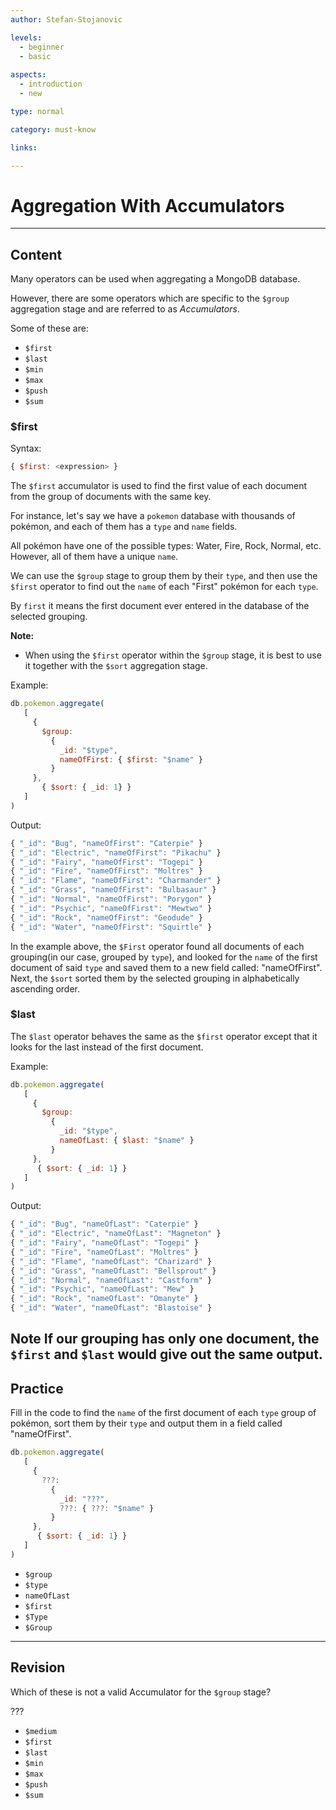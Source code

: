```yaml
---
author: Stefan-Stojanovic

levels:
  - beginner
  - basic
  
aspects:
  - introduction
  - new

type: normal

category: must-know

links:

---
```

# Aggregation With Accumulators
---
## Content

Many operators can be used when aggregating a MongoDB database.

However, there are some operators which are specific to the `$group` aggregation stage and are referred to as *Accumulators*.

Some of these are:
- `$first`
- `$last`
- `$min`
- `$max`
- `$push`
- `$sum`	

### $first

Syntax:

```javascript
{ $first: <expression> }
```

The `$first` accumulator is used to find the first value of each document from the group of documents with the same key.

For instance, let's say we have a `pokemon` database with thousands of pokémon, and each of them has a `type` and `name` fields.

All pokémon have one of the possible types: Water, Fire, Rock, Normal, etc. However, all of them have a unique `name`.

We can use the `$group` stage to group them by their `type`, and then use the `$first` operator to find out the `name` of each "First" pokémon for each `type`.

By `first` it means the first document ever entered in the database of the selected grouping.

**Note:** 
 - When using the `$first` operator within the `$group` stage, it is best to use it together with the `$sort` aggregation stage.

Example:
```javascript
db.pokemon.aggregate(
   [
     {
       $group:
         {
           _id: "$type",
           nameOfFirst: { $first: "$name" }
         }
     },
       { $sort: { _id: 1} }
   ]
)
```
Output:
```javascript
{ "_id": "Bug", "nameOfFirst": "Caterpie" }
{ "_id": "Electric", "nameOfFirst": "Pikachu" }
{ "_id": "Fairy", "nameOfFirst": "Togepi" }
{ "_id": "Fire", "nameOfFirst": "Moltres" }
{ "_id": "Flame", "nameOfFirst": "Charmander" }
{ "_id": "Grass", "nameOfFirst": "Bulbasaur" }
{ "_id": "Normal", "nameOfFirst": "Porygon" }
{ "_id": "Psychic", "nameOfFirst": "Mewtwo" }
{ "_id": "Rock", "nameOfFirst": "Geodude" }
{ "_id": "Water", "nameOfFirst": "Squirtle" }
```

In the example above, the `$First` operator found all documents of each grouping(in our case, grouped by `type`), and looked for the `name` of the first document of said `type` and saved them to a new field called: "nameOfFirst". Next, the `$sort` sorted them by the selected grouping in alphabetically ascending order.

### $last

The `$last` operator behaves the same as the `$first` operator except that it looks for the last instead of the first document.

Example:
```javascript
db.pokemon.aggregate(
   [
     {
       $group:
         {
           _id: "$type",
           nameOfLast: { $last: "$name" }
         }
     },
      { $sort: { _id: 1} }
   ]
)
```
Output:
```javascript
{ "_id": "Bug", "nameOfLast": "Caterpie" }
{ "_id": "Electric", "nameOfLast": "Magneton" }
{ "_id": "Fairy", "nameOfLast": "Togepi" }
{ "_id": "Fire", "nameOfLast": "Moltres" }
{ "_id": "Flame", "nameOfLast": "Charizard" }
{ "_id": "Grass", "nameOfLast": "Bellsprout" }
{ "_id": "Normal", "nameOfLast": "Castform" }
{ "_id": "Psychic", "nameOfLast": "Mew" }
{ "_id": "Rock", "nameOfLast": "Omanyte" }
{ "_id": "Water", "nameOfLast": "Blastoise" }
```

**Note** If our grouping has only one document, the `$first` and `$last` would give out the same output.
---
## Practice

Fill in the code to find the `name` of the first document of each `type` group of pokémon, sort them by their `type` and output them in a field called "nameOfFirst".

```javascript
db.pokemon.aggregate(
   [
     {
       ???:
         {
           _id: "???",
           ???: { ???: "$name" }
         }
     },
      { $sort: { _id: 1} }
   ]
)
```
* `$group`
* `$type`
* `nameOfLast `
* `$first`
* `$Type`
* `$Group`

---
## Revision

Which of these is not a valid Accumulator for the `$group` stage?

???

* `$medium`
* `$first`
* `$last`
* `$min` 
* `$max`
* `$push`
* `$sum`